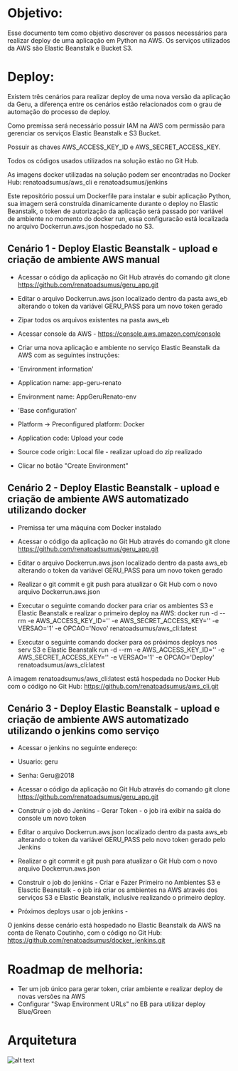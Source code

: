 # Objetivo:

Esse documento tem como objetivo descrever os passos necessários para realizar deploy de uma aplicação em Python na AWS. Os serviços utilizados da AWS são Elastic Beanstalk e Bucket S3.

# Deploy:

Existem três cenários para realizar deploy de uma nova versão da aplicação da Geru, a diferença entre os cenários estão relacionados com o grau de automação do processo de deploy.

Como premissa será necessário possuir IAM na AWS com permissão para gerenciar os serviços Elastic Beanstalk e S3 Bucket.

Possuir as chaves AWS_ACCESS_KEY_ID e AWS_SECRET_ACCESS_KEY.

Todos os códigos usados utilizados na solução estão no Git Hub.

As imagens docker utilizadas na solução podem ser encontradas no Docker Hub: renatoadsumus/aws_cli e renatoadsumus/jenkins

Este repositório possui um Dockerfile para instalar e subir aplicação Python, sua imagem será construída dinamicamente durante o deploy no Elastic Beanstalk, o token de autorização da aplicação será passado por variável de ambiente no momento do docker run, essa configuracão está localizada no arquivo Dockerrun.aws.json hospedado no S3.

## Cenário 1 - Deploy Elastic Beanstalk - upload e criação de ambiente AWS manual

- Acessar o código da aplicação no Git Hub através do comando git clone https://github.com/renatoadsumus/geru_app.git

- Editar o arquivo Dockerrun.aws.json localizado dentro da pasta aws_eb alterando o token da variável GERU_PASS para um novo token gerado

- Zipar todos os arquivos existentes na pasta aws_eb

- Acessar console da AWS - https://console.aws.amazon.com/console

- Criar uma nova aplicação e ambiente no serviço Elastic Beanstalk da AWS com as seguintes instruções:
- 'Environment information'
- Application name: app-geru-renato
- Environment name: AppGeruRenato-env
- 'Base configuration'
- Platform -> Preconfigured platform: Docker
- Application code: Upload your code 
- Source code origin: Local file - realizar upload do zip realizado
- Clicar no botão "Create Environment"

## Cenário 2 - Deploy Elastic Beanstalk - upload e criação de ambiente AWS automatizado utilizando docker

- Premissa ter uma máquina com Docker instalado

- Acessar o código da aplicação no Git Hub através do comando git clone https://github.com/renatoadsumus/geru_app.git

- Editar o arquivo Dockerrun.aws.json localizado dentro da pasta aws_eb alterando o token da variável GERU_PASS para um novo token gerado

- Realizar o git commit e git push para atualizar o Git Hub com o novo arquivo Dockerrun.aws.json

- Executar o seguinte comando docker para criar os ambientes S3 e Elastic Beanstalk e realizar o primeiro deploy na AWS: docker run -d --rm -e AWS_ACCESS_KEY_ID='' -e AWS_SECRET_ACCESS_KEY='' -e VERSAO='1' -e OPCAO='Novo' renatoadsumus/aws_cli:latest

- Executar o seguinte comando docker para os próximos deploys nos serv S3 e Elastic Beanstalk
run -d --rm -e AWS_ACCESS_KEY_ID='' -e AWS_SECRET_ACCESS_KEY='' -e VERSAO='1' -e OPCAO='Deploy' renatoadsumus/aws_cli:latest

A imagem renatoadsumus/aws_cli:latest está hospedada no Docker Hub com o código no Git Hub: https://github.com/renatoadsumus/aws_cli.git

## Cenário 3 - Deploy Elastic Beanstalk - upload e criação de ambiente AWS automatizado utilizando o jenkins como serviço
- Acessar o jenkins no seguinte endereço:
- Usuario: geru
- Senha: Geru@2018

- Acessar o código da aplicação no Git Hub através do comando git clone https://github.com/renatoadsumus/geru_app.git

- Construir o job do Jenkins - Gerar Token - o job irá exibir na saída do console um novo token

- Editar o arquivo Dockerrun.aws.json localizado dentro da pasta aws_eb alterando o token da variável GERU_PASS pelo novo token gerado pelo Jenkins

- Realizar o git commit e git push para atualizar o Git Hub com o novo arquivo Dockerrun.aws.json

- Construir o job do jenkins - Criar e Fazer Primeiro no Ambientes S3 e Elasctic Beanstalk - o job irá criar os ambientes na AWS através dos serviços S3 e Elastic Beanstalk, inclusive realizando o primeiro deploy.

- Próximos deploys usar o job jenkins -

O jenkins desse cenário está hospedado no Elastic Beanstalk da AWS na conta de Renato Coutinho, com o código no Git Hub: https://github.com/renatoadsumus/docker_jenkins.git


# Roadmap de melhoria:
- Ter um job único para gerar token, criar ambiente e realizar deploy de novas versões na AWS
- Configurar "Swap Environment URLs" no EB para utilizar deploy Blue/Green

# Arquitetura
![alt text](https://github.com/renatoadsumus/geru_app/blob/master/processo_deplo_aws.jpg)


